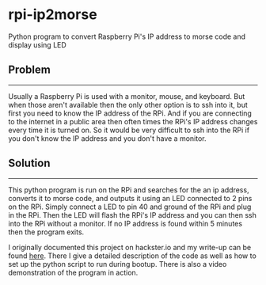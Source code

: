 # rpi-ip2morse
Python program to convert Raspberry Pi's IP address to morse code and display using LED

## Problem
---
Usually a Raspberry Pi is used with a monitor, mouse, and keyboard. But when those aren't available then the only other option is to ssh into it, but first you need to know the IP address of the RPi. And if you are connecting to the internet in a public area then often times the RPi's IP address changes every time it is turned on. So it would be very difficult to ssh into the RPi if you don't know the IP address and you don't have a monitor.

## Solution
---
This python program is run on the RPi and searches for the an ip address, converts it to morse code, and outputs it using an LED connected to 2 pins on the RPi. Simply connect a LED to pin 40 and ground of the RPi and plug in the RPi. Then the LED will flash the RPi's IP address and you can then ssh into the RPi without a monitor. If no IP address is found within 5 minutes then the program exits.


I originally documented this project on hackster.io and my write-up can be found [here](https://www.hackster.io/aaron-marquez/find-ip-address-via-morse-code-7ff658). There I give a detailed description of the code as well as how to set up the python script to run during bootup. There is also a video demonstration of the program in action.
